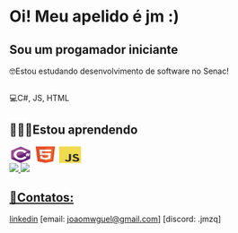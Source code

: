 # Oi! Meu apelido é jm :)
## Sou um progamador iniciante

🤓Estou estudando desenvolvimento de software no Senac!
##
💻C#, JS, HTML

## 👨🏾‍💻Estou aprendendo

<img align="center" alt="Rafa-Csharp" height="30" width="40" src="https://raw.githubusercontent.com/devicons/devicon/master/icons/csharp/csharp-original.svg">
<img align="center" alt="Rafa-HTML" height="30" width="40" src="https://raw.githubusercontent.com/devicons/devicon/master/icons/html5/html5-original.svg">
<img align="center" alt="Rafa-Ts" height="30" width="40" src="https://raw.githubusercontent.com/devicons/devicon/master/icons/javascript/javascript-original.svg">

<div>
<a href="https://github.com/jmzqq">
<img loading="lazy" height="180em" src="https://github-readme-stats.vercel.app/api/top-langs/?username=jmzqq&layout=compact&langs_count=7&theme=dracula"/>
<img loading="lazy" height="180em" src="https://github-readme-stats.vercel.app/api?username=jmzqq&show_icons=true&theme=dracula&include_all_commits=true&count_private=true"/>
</div>
  
## 📩Contatos:

   

   
  
 [linkedin](https://www.linkedin.com/in/jo%C3%A3o-miguel-santos-vaz-b9b115314/)
 [email: joaomwguel@gmail.com]
 [discord: .jmzq] 
